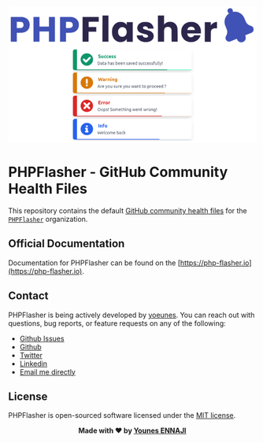 <p align="center">
    <picture>
      <source media="(prefers-color-scheme: dark)" srcset="https://raw.githubusercontent.com/php-flasher/art/main/php-flasher-github-dark.png">
      <img src="https://raw.githubusercontent.com/php-flasher/art/main/php-flasher-github.png" alt="PHPFlasher Logo">
    </picture>
</p>

# PHPFlasher - GitHub Community Health Files

This repository contains the default [GitHub community health files](https://help.github.com/en/github/building-a-strong-community/creating-a-default-community-health-file) for the [`PHPFlasher`](https://github.com/php-flasher) organization.

## Official Documentation

Documentation for PHPFlasher can be found on the [https://php-flasher.io](https://php-flasher.io).

## Contact

PHPFlasher is being actively developed by <a href="https://github.com/yoeunes">yoeunes</a>.
You can reach out with questions, bug reports, or feature requests on any of the following:

- [Github Issues](https://github.com/php-flasher/php-flasher/issues)
- [Github](https://github.com/yoeunes)
- [Twitter](https://twitter.com/yoeunes)
- [Linkedin](https://www.linkedin.com/in/younes--ennaji/)
- [Email me directly](mailto:younes.ennaji.pro@gmail.com)

## License

PHPFlasher is open-sourced software licensed under the [MIT license](https://opensource.org/licenses/MIT).

<p align="center"> <b>Made with ❤️ by <a href="https://www.linkedin.com/in/younes--ennaji/">Younes ENNAJI</a> </b> </p>
